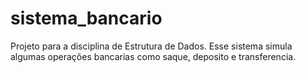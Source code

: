 # sistema_bancario

Projeto para a disciplina de Estrutura de Dados.
Esse sistema simula algumas operações bancarias como saque, deposito e transferencia.
